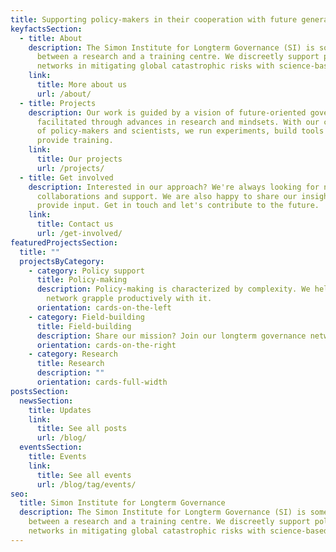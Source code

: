 ```yaml
---
title: Supporting policy-makers in their cooperation with future generations.
keyfactsSection:
  - title: About
    description: The Simon Institute for Longterm Governance (SI) is somewhere
      between a research and a training centre. We discreetly support policy
      networks in mitigating global catastrophic risks with science-based tools.
    link:
      title: More about us
      url: /about/
  - title: Projects
    description: Our work is guided by a vision of future-oriented governance,
      facilitated through advances in research and mindsets. With our community
      of policy-makers and scientists, we run experiments, build tools and
      provide training.
    link:
      title: Our projects
      url: /projects/
  - title: Get involved
    description: Interested in our approach? We're always looking for new ideas,
      collaborations and support. We are also happy to share our insights and
      provide input. Get in touch and let's contribute to the future.
    link:
      title: Contact us
      url: /get-involved/
featuredProjectsSection:
  title: ""
  projectsByCategory:
    - category: Policy support
      title: Policy-making
      description: Policy-making is characterized by complexity. We help you and your
        network grapple productively with it.
      orientation: cards-on-the-left
    - category: Field-building
      title: Field-building
      description: Share our mission? Join our longterm governance network.
      orientation: cards-on-the-right
    - category: Research
      title: Research
      description: ""
      orientation: cards-full-width
postsSection:
  newsSection:
    title: Updates
    link:
      title: See all posts
      url: /blog/
  eventsSection:
    title: Events
    link:
      title: See all events
      url: /blog/tag/events/
seo:
  title: Simon Institute for Longterm Governance
  description: The Simon Institute for Longterm Governance (SI) is somewhere
    between a research and a training centre. We discreetly support policy
    networks in mitigating global catastrophic risks with science-based tools.
---
```

